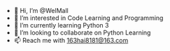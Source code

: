 - 👋 Hi, I’m @WelMall
- 👀 I’m interested in Code Learning and Programming
- 🌱 I’m currently learning Python 3
- 💞️ I’m looking to collaborate on Python Learning
- 📫 Reach me with 163hai8181@163.com

<!---
WelMall/WelMall is a ✨ special ✨ repository because its `README.md` (this file) appears on your GitHub profile.
You can click the Preview link to take a look at your changes.
--->
